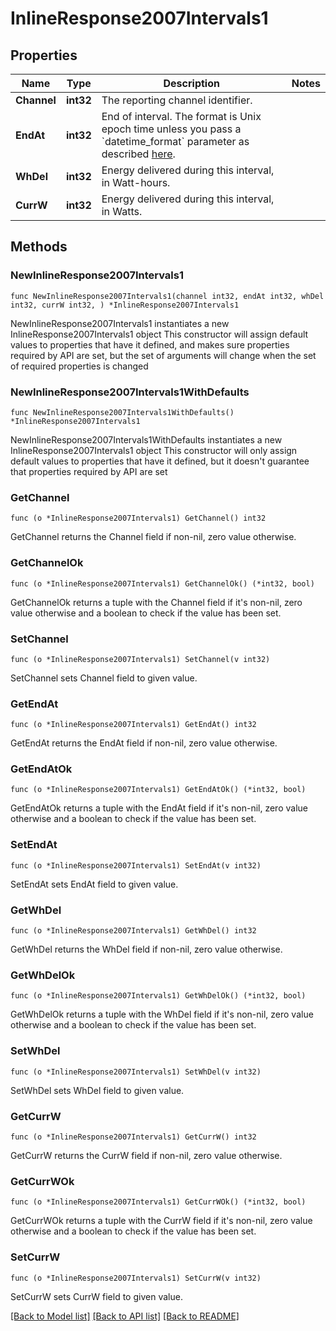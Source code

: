 # InlineResponse2007Intervals1

## Properties

Name | Type | Description | Notes
------------ | ------------- | ------------- | -------------
**Channel** | **int32** | The reporting channel identifier. | 
**EndAt** | **int32** | End of interval. The format is Unix epoch time unless you pass a &#x60;datetime_format&#x60; parameter as described [here](https://developer.enphase.com/docs#Datetimes). | 
**WhDel** | **int32** | Energy delivered during this interval, in Watt-hours. | 
**CurrW** | **int32** | Energy delivered during this interval, in Watts. | 

## Methods

### NewInlineResponse2007Intervals1

`func NewInlineResponse2007Intervals1(channel int32, endAt int32, whDel int32, currW int32, ) *InlineResponse2007Intervals1`

NewInlineResponse2007Intervals1 instantiates a new InlineResponse2007Intervals1 object
This constructor will assign default values to properties that have it defined,
and makes sure properties required by API are set, but the set of arguments
will change when the set of required properties is changed

### NewInlineResponse2007Intervals1WithDefaults

`func NewInlineResponse2007Intervals1WithDefaults() *InlineResponse2007Intervals1`

NewInlineResponse2007Intervals1WithDefaults instantiates a new InlineResponse2007Intervals1 object
This constructor will only assign default values to properties that have it defined,
but it doesn't guarantee that properties required by API are set

### GetChannel

`func (o *InlineResponse2007Intervals1) GetChannel() int32`

GetChannel returns the Channel field if non-nil, zero value otherwise.

### GetChannelOk

`func (o *InlineResponse2007Intervals1) GetChannelOk() (*int32, bool)`

GetChannelOk returns a tuple with the Channel field if it's non-nil, zero value otherwise
and a boolean to check if the value has been set.

### SetChannel

`func (o *InlineResponse2007Intervals1) SetChannel(v int32)`

SetChannel sets Channel field to given value.


### GetEndAt

`func (o *InlineResponse2007Intervals1) GetEndAt() int32`

GetEndAt returns the EndAt field if non-nil, zero value otherwise.

### GetEndAtOk

`func (o *InlineResponse2007Intervals1) GetEndAtOk() (*int32, bool)`

GetEndAtOk returns a tuple with the EndAt field if it's non-nil, zero value otherwise
and a boolean to check if the value has been set.

### SetEndAt

`func (o *InlineResponse2007Intervals1) SetEndAt(v int32)`

SetEndAt sets EndAt field to given value.


### GetWhDel

`func (o *InlineResponse2007Intervals1) GetWhDel() int32`

GetWhDel returns the WhDel field if non-nil, zero value otherwise.

### GetWhDelOk

`func (o *InlineResponse2007Intervals1) GetWhDelOk() (*int32, bool)`

GetWhDelOk returns a tuple with the WhDel field if it's non-nil, zero value otherwise
and a boolean to check if the value has been set.

### SetWhDel

`func (o *InlineResponse2007Intervals1) SetWhDel(v int32)`

SetWhDel sets WhDel field to given value.


### GetCurrW

`func (o *InlineResponse2007Intervals1) GetCurrW() int32`

GetCurrW returns the CurrW field if non-nil, zero value otherwise.

### GetCurrWOk

`func (o *InlineResponse2007Intervals1) GetCurrWOk() (*int32, bool)`

GetCurrWOk returns a tuple with the CurrW field if it's non-nil, zero value otherwise
and a boolean to check if the value has been set.

### SetCurrW

`func (o *InlineResponse2007Intervals1) SetCurrW(v int32)`

SetCurrW sets CurrW field to given value.



[[Back to Model list]](../README.md#documentation-for-models) [[Back to API list]](../README.md#documentation-for-api-endpoints) [[Back to README]](../README.md)


